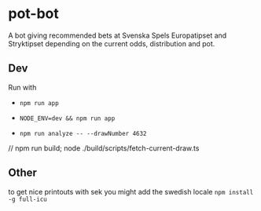 # pot-bot
A bot giving recommended bets at Svenska Spels Europatipset and Stryktipset depending on the current odds, distribution and pot. 


## Dev
Run with
* `npm run app`
* `NODE_ENV=dev && npm run app`


* `npm run analyze -- --drawNumber 4632`


// npm run build; node ./build/scripts/fetch-current-draw.ts

## Other
to get nice printouts with sek you might add the swedish locale
`npm install -g full-icu` 
